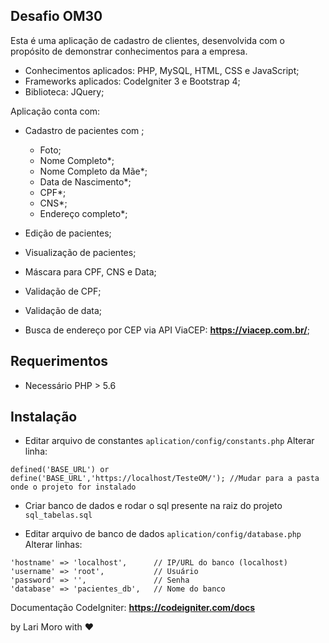## Desafio OM30


Esta é uma aplicação de cadastro de clientes, desenvolvida com o propósito de demonstrar conhecimentos para a empresa.
* Conhecimentos aplicados: PHP, MySQL, HTML, CSS e JavaScript;
* Frameworks aplicados: CodeIgniter 3 e Bootstrap 4;
* Biblioteca: JQuery;

Aplicação conta com:
* Cadastro de pacientes com ;
	* Foto;
    * Nome Completo*;
    * Nome Completo da Mãe*;
    * Data de Nascimento*;
    * CPF*;
    * CNS*;
    * Endereço completo*;

* Edição de pacientes;
* Visualização de pacientes;
* Máscara para CPF, CNS e Data;
* Validação de CPF;
* Validação de data;
* Busca de endereço por CEP via API ViaCEP: **https://viacep.com.br/**;

## Requerimentos

* Necessário PHP > 5.6


## Instalação

* Editar arquivo de constantes ``` aplication/config/constants.php ```
Alterar linha:

```
defined('BASE_URL') or define('BASE_URL','https://localhost/TesteOM/'); //Mudar para a pasta onde o projeto for instalado
```

* Criar banco de dados e rodar o sql presente na raiz do projeto ``` sql_tabelas.sql ```

* Editar arquivo de banco de dados ``` aplication/config/database.php ```
Alterar linhas:
```
'hostname' => 'localhost',      // IP/URL do banco (localhost)
'username' => 'root',           // Usuário
'password' => '',               // Senha
'database' => 'pacientes_db',   // Nome do banco
```

Documentação CodeIgniter: **https://codeigniter.com/docs**

by Lari Moro with :heart: